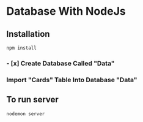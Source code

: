 # Database With NodeJs
## Installation
```
npm install
```

### - [x] Create Database Called "Data"


### Import "Cards" Table Into Database "Data"


## To run server

```
nodemon server
```

